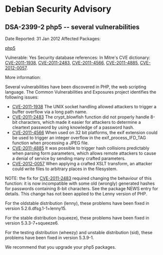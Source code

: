 
Debian Security Advisory
========================


DSA-2399-2 php5 -- several vulnerabilities
------------------------------------------



Date Reported:
31 Jan 2012
Affected Packages:

[php5](https://packages.debian.org/src:php5)

Vulnerable:
Yes
Security database references:
In Mitre's CVE dictionary: [CVE-2011-1938](https://security-tracker.debian.org/tracker/CVE-2011-1938), [CVE-2011-2483](https://security-tracker.debian.org/tracker/CVE-2011-2483), [CVE-2011-4566](https://security-tracker.debian.org/tracker/CVE-2011-4566), [CVE-2011-4885](https://security-tracker.debian.org/tracker/CVE-2011-4885), [CVE-2012-0057](https://security-tracker.debian.org/tracker/CVE-2012-0057).  

More information:

Several vulnerabilities have been discovered in PHP, the web scripting
language. The Common Vulnerabilities and Exposures project identifies
the following issues:


* [CVE-2011-1938](https://security-tracker.debian.org/tracker/CVE-2011-1938)
The UNIX socket handling allowed attackers to trigger a buffer overflow
 via a long path name.
* [CVE-2011-2483](https://security-tracker.debian.org/tracker/CVE-2011-2483)
The crypt\_blowfish function did not properly handle 8-bit characters,
 which made it easier for attackers to determine a cleartext password
 by using knowledge of a password hash.
* [CVE-2011-4566](https://security-tracker.debian.org/tracker/CVE-2011-4566)
When used on 32 bit platforms, the exif extension could be used to
 trigger an integer overflow in the exif\_process\_IFD\_TAG function
 when processing a JPEG file.
* [CVE-2011-4885](https://security-tracker.debian.org/tracker/CVE-2011-4885)
It was possible to trigger hash collisions predictably when parsing
 form parameters, which allows remote attackers to cause a denial of
 service by sending many crafted parameters.
* [CVE-2012-0057](https://security-tracker.debian.org/tracker/CVE-2012-0057)
When applying a crafted XSLT transform, an attacker could write files
 to arbitrary places in the filesystem.


NOTE: the fix for
[CVE-2011-2483](https://security-tracker.debian.org/tracker/CVE-2011-2483)
required changing the behaviour of this function: it is now incompatible with
some old (wrongly) generated hashes for passwords containing 8-bit characters.
See the package NEWS entry for details. This change has not been applied to the
Lenny version of PHP.


For the oldstable distribution (lenny), these problems have been fixed
in version 5.2.6.dfsg.1-1+lenny15.


For the stable distribution (squeeze), these problems have been fixed
in version 5.3.3-7+squeeze6.


For the testing distribution (wheezy) and unstable distribution (sid),
these problems have been fixed in version 5.3.9-1.


We recommend that you upgrade your php5 packages.





